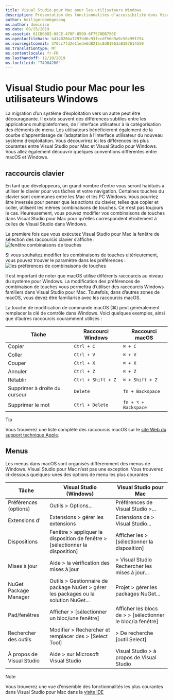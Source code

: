 ```yaml
---
title: Visual Studio pour Mac pour les utilisateurs Windows
description: Présentation des fonctionnalités d’accessibilité dans Visual Studio pour Mac et comment elles peuvent être activées.
author: heiligerdankgesang
ms.author: dominicn
ms.date: 09/25/2019
ms.assetid: 61CB6883-08CE-470F-8599-6F7570DB756E
ms.openlocfilehash: b414026ba7297dd6c93fecdf56d9a9c58c99f294
ms.sourcegitcommit: 370cc7fd2e11ede6d8215c8d81963a8307614550
ms.translationtype: MT
ms.contentlocale: fr-FR
ms.lasthandoff: 12/10/2019
ms.locfileid: "74984260"
---
```

# <a name="visual-studio-for-mac-for-windows-users"></a>Visual Studio pour Mac pour les utilisateurs Windows

La migration d’un système d’exploitation vers un autre peut être décourageante. Il existe souvent des différences subtiles entre les applications multiplateformes, de l’interface utilisateur à la catégorisation des éléments de menu. Les utilisateurs bénéficieront également de la courbe d’apprentissage de l’adaptation à l’interface utilisateur du nouveau système d’exploitation. Vous découvrirez ici les différences les plus courantes entre Visual Studio pour Mac et Visual Studio pour Windows. Vous allez également découvrir quelques conventions différentes entre macOS et Windows.

## <a name="keyboard-shortcuts"></a>raccourcis clavier

En tant que développeurs, un grand nombre d’entre vous seront habitués à utiliser le clavier pour vos tâches et votre navigation. Certaines touches du clavier sont communes entre les Mac et les PC Windows. Vous pourriez être inversée pour penser que les actions du clavier, telles que copier et coller, utilisent les mêmes combinaisons de touches. Ce n’est pas toujours le cas. Heureusement, vous pouvez modifier vos combinaisons de touches dans Visual Studio pour Mac pour qu’elles correspondent étroitement à celles de Visual Studio dans Windows.

La première fois que vous exécutez Visual Studio pour Mac la fenêtre de sélection des raccourcis clavier s’affiche : ![fenêtre combinaisons de touches](media/ide-tour-2019-keyboard-shortcut.png)

Si vous souhaitez modifier les combinaisons de touches ultérieurement, vous pouvez trouver le paramètre dans les préférences : ![les préférences de combinaisons de touches](media/customizing-the-ide-image10a.png)

Il est important de noter que macOS utilise différents raccourcis au niveau du système pour Windows. La modification des préférences de combinaison de touches vous permettra d’utiliser des raccourcis Windows familiers dans Visual Studio pour Mac. Toutefois, dans d’autres zones de macOS, vous devez être familiarisé avec les raccourcis macOS.

La touche de modification de commande macOS (⌘) peut généralement remplacer la clé de contrôle dans Windows. Voici quelques exemples, ainsi que d’autres raccourcis couramment utilisés :

|Tâche                   |Raccourci Windows         |Raccourci macOS      |
|-----------------------|-------------------------|--------------------|
|Copier                   |`Ctrl + C`               |`⌘ + C`             |
|Coller                  |`Ctrl + V`               |`⌘ + V`             |
|Couper                    |`Ctrl + X`               |`⌘ + X`             |
|Annuler                   |`Ctrl + Z`               |`⌘ + Z`             |
|Rétablir                   |`Ctrl + Shift + Z`       |`⌘ + Shift + Z`     |
|Supprimer à droite du curseur |`Delete`                 |`fn + Backspace`    |
|Supprimer le mot            |`Ctrl + Delete`          |`fn + ⌥ + Backspace`|

> [!TIP]
> Vous trouverez une liste complète des raccourcis macOS sur le [site Web du support technique Apple](https://support.apple.com/en-us/HT201236).

## <a name="menus"></a>Menus

Les menus dans macOS sont organisés différemment des menus de Windows. Visual Studio pour Mac n’est pas une exception. Vous trouverez ci-dessous quelques-unes des options de menu les plus courantes :

|Tâche                   |Visual Studio (Windows)                                              |Visual Studio pour Mac                |
|-----------------------|---------------------------------------------------------------------|-------------------------------------|
|Préférences (options)  |Outils > Options...                                                   |Préférences de Visual Studio >...       |
|Extensions d'             |Extensions > gérer les extensions                                       |Extensions de > Visual Studio...        |
|Dispositions                |Fenêtre > appliquer la disposition de fenêtre > [sélectionner la disposition]                       |Afficher les > [sélectionner la disposition]               |
|Mises à jour                |Aide > la vérification des mises à jour                                             |> Visual Studio Rechercher les mises à jour... |
|NuGet Package Manager  |Outils > Gestionnaire de package NuGet > gérer les packages ou la solution NuGet... |Projet > gérer les packages NuGet...   |
|Pad/fenêtres         |Afficher > [sélectionner un bloc/une fenêtre]                                         |Afficher les blocs de > > [sélectionner le bloc/la fenêtre]  |
|Rechercher des outils             |Modifier > Rechercher et remplacer des > [Select Tool]                              |> De recherche [outil Select]               |
|À propos de Visual Studio    |Aide > sur Microsoft Visual Studio                                 |Visual Studio > à propos de Visual Studio  

> [!NOTE]
> Vous trouverez une vue d’ensemble des fonctionnalités les plus courantes dans Visual Studio pour Mac dans la [visite IDE](ide-tour.md)